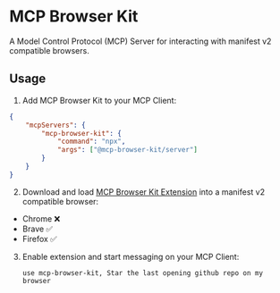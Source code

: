# MCP Browser Kit

A Model Control Protocol (MCP) Server for interacting with manifest v2 compatible browsers.

## Usage

1. Add MCP Browser Kit to your MCP Client:

```json
{
	"mcpServers": {
		"mcp-browser-kit": {
			"command": "npx",
			"args": ["@mcp-browser-kit/server"]
		}
	}
}
```

2. Download and load [MCP Browser Kit Extension](https://github.com/ndthanhdev/mcp-browser-kit/releases/download/v1.0.0/extension.zip) into a manifest v2 compatible browser:

- Chrome ❌
- Brave ✅
- Firefox ✅

3. Enable extension and start messaging on your MCP Client:

   ```
   use mcp-browser-kit, Star the last opening github repo on my browser
   ```

